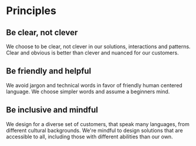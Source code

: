 # Principles

## Be clear, not clever
We choose to be clear, not clever in our solutions, interactions and patterns. Clear and obvious is better than clever and nuanced for our customers. 

## Be friendly and helpful
We avoid jargon and technical words in favor of friendly human centered language. We choose simpler words and assume a beginners mind.  

## Be inclusive and mindful
We design for a diverse set of customers, that speak many languages, from different cultural backgrounds. We're mindful to design solutions that are accessible to all, including those with different abilities than our own.

